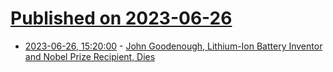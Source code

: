 # [Published on 2023-06-26](index.md)

* [2023-06-26, 15:20:00](https://news.slashdot.org/story/23/06/26/159237/john-goodenough-lithium-ion-battery-inventor-and-nobel-prize-recipient-dies?utm_source=rss1.0mainlinkanon&utm_medium=feed) - [John Goodenough, Lithium-Ion Battery Inventor and Nobel Prize Recipient, Dies](https://news.slashdot.org/story/23/06/26/159237/john-goodenough-lithium-ion-battery-inventor-and-nobel-prize-recipient-dies?utm_source=rss1.0mainlinkanon&utm_medium=feed)
